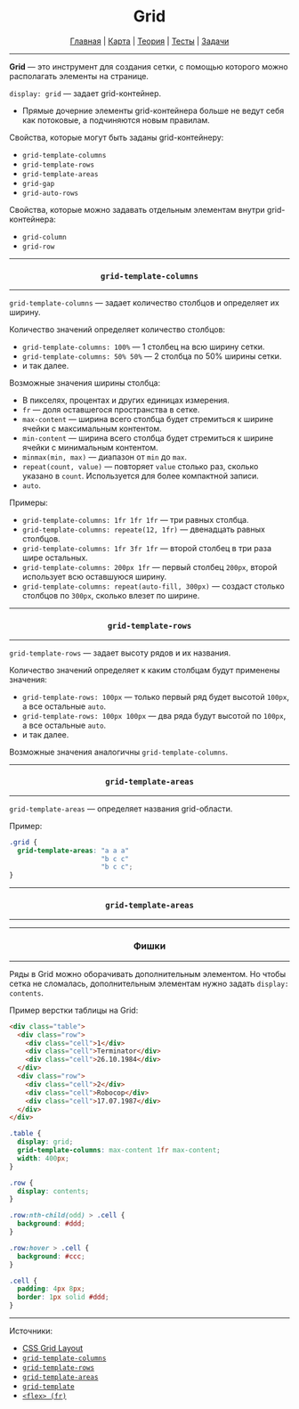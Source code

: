<div align="center">

# Grid

[Главная](https://github.com/dollaween/junior-roadmap/)
|
[Карта](/roadmap/README.md)
|
[Теория](/theory/README.md)
|
[Тесты](/tests/README.md)
|
[Задачи](/tasks/README.md)

</div>

---

**Grid** — это инструмент для создания сетки, с помощью которого можно располагать элементы на странице.

`display: grid` — задает grid-контейнер.

- Прямые дочерние элементы grid-контейнера больше не ведут себя как потоковые, а подчиняются новым правилам.

Свойства, которые могут быть заданы grid-контейнеру:
- `grid-template-columns`
- `grid-template-rows`
- `grid-template-areas`
- `grid-gap`
- `grid-auto-rows`

Свойства, которые можно задавать отдельным элементам внутри grid-контейнера:
- `grid-column`
- `grid-row`

---

<div align="center">

### `grid-template-columns`

</div>

---

`grid-template-columns` — задает количество столбцов и определяет их ширину.

Количество значений определяет количество столбцов:
- `grid-template-columns: 100%` — 1 столбец на всю ширину сетки.
- `grid-template-columns: 50% 50%` — 2 столбца по 50% ширины сетки.
- и так далее.

Возможные значения ширины столбца:
- В пикселях, процентах и других единицах измерения.
- `fr` — доля оставшегося пространства в сетке.
- `max-content` — ширина всего столбца будет стремиться к ширине ячейки с максимальным контентом.
- `min-content` — ширина всего столбца будет стремиться к ширине ячейки с минимальным контентом.
- `minmax(min, max)` — диапазон от `min` до `max`.
- `repeat(count, value)` — повторяет `value` столько раз, сколько указано в `count`. Используется для более компактной записи.
- `auto`.

Примеры:
- `grid-template-columns: 1fr 1fr 1fr` — три равных столбца.
- `grid-template-columns: repeate(12, 1fr)` — двенадцать равных столбцов.
- `grid-template-columns: 1fr 3fr 1fr` — второй столбец в три раза шире остальных.
- `grid-template-columns: 200px 1fr` — первый столбец `200px`, второй использует всю оставшуюся ширину.
- `grid-template-columns: repeat(auto-fill, 300px)` — создаст столько столбцов по `300px`, сколько влезет по ширине.


---

<div align="center">

### `grid-template-rows`

</div>

---

`grid-template-rows` — задает высоту рядов и их названия.

Количество значений определяет к каким столбцам будут применены значения:
- `grid-template-rows: 100px` — только первый ряд будет высотой `100px`, а все остальные `auto`.
- `grid-template-rows: 100px 100px` — два ряда будут высотой по `100px`, а все остальные `auto`.
- и так далее.

Возможные значения аналогичны `grid-template-columns`.

---

<div align="center">

### `grid-template-areas`

</div>

---

`grid-template-areas` — определяет названия grid-области.

Пример:
```css
.grid {
  grid-template-areas: "a a a"
                       "b c c"
                       "b c c";
}
```

---

<div align="center">

### `grid-template-areas`

</div>

---

---

<div align="center">

### Фишки

</div>

---

Ряды в Grid можно оборачивать дополнительным элементом. Но чтобы сетка не сломалась, дополнительным элементам нужно задать `display: contents`.

Пример верстки таблицы на Grid:

```html
<div class="table">
  <div class="row">
    <div class="cell">1</div>
    <div class="cell">Terminator</div>
    <div class="cell">26.10.1984</div>
  </div>
  <div class="row">
    <div class="cell">2</div>
    <div class="cell">Robocop</div>
    <div class="cell">17.07.1987</div>
  </div>
</div>
```

```css
.table {
  display: grid;
  grid-template-columns: max-content 1fr max-content;
  width: 400px;
}

.row {
  display: contents;
}

.row:nth-child(odd) > .cell {
  background: #ddd;
}

.row:hover > .cell {
  background: #ccc;
}

.cell {
  padding: 4px 8px;
  border: 1px solid #ddd;
}
```

---

Источники:
- [CSS Grid Layout](https://developer.mozilla.org/ru/docs/Web/CSS/CSS_Grid_Layout)
- [`grid-template-columns`](https://developer.mozilla.org/ru/docs/Web/CSS/grid-template-columns)
- [`grid-template-rows`](https://developer.mozilla.org/ru/docs/Web/CSS/grid-template-rows)
- [`grid-template-areas`](https://developer.mozilla.org/ru/docs/Web/CSS/grid-template-areas)
- [`grid-template`](https://developer.mozilla.org/en-US/docs/Web/CSS/grid-template)
- [`<flex> (fr)`](https://developer.mozilla.org/ru/docs/Web/CSS/flex_value)







